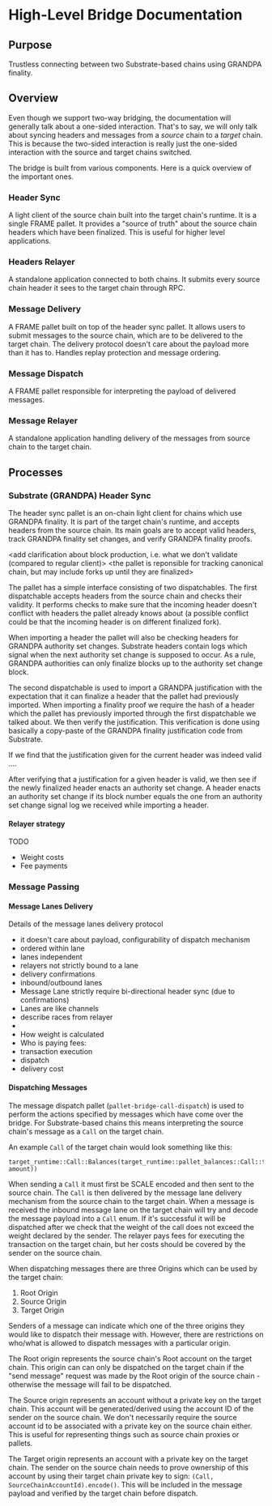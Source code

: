 # High-Level Bridge Documentation

## Purpose
Trustless connecting between two Substrate-based chains using GRANDPA finality.

## Overview
Even though we support two-way bridging, the documentation will generally talk about a one-sided
interaction. That's to say, we will only talk about syncing headers and messages from a _source_
chain to a _target_ chain. This is because the two-sided interaction is really just the one-sided
interaction with the source and target chains switched.

The bridge is built from various components. Here is a quick overview of the important ones.

### Header Sync
A light client of the source chain built into the target chain's runtime. It is a single FRAME
pallet. It provides a "source of truth" about the source chain headers which have been finalized.
This is useful for higher level applications.

### Headers Relayer
A standalone application connected to both chains. It submits every source chain header it sees to
the target chain through RPC.

### Message Delivery
A FRAME pallet built on top of the header sync pallet. It allows users to submit messages to the
source chain, which are to be delivered to the target chain. The delivery protocol doesn't care
about the payload more than it has to. Handles replay protection and message ordering.

### Message Dispatch
A FRAME pallet responsible for interpreting the payload of delivered messages.

### Message Relayer
A standalone application handling delivery of the messages from source chain to the target chain.

## Processes

### Substrate (GRANDPA) Header Sync
The header sync pallet is an on-chain light client for chains which use GRANDPA finality. It is part
of the target chain's runtime, and accepts headers from the source chain. Its main goals are to
accept valid headers, track GRANDPA finality set changes, and verify GRANDPA finality proofs.

<add clarification about block production, i.e. what we don't validate (compared to regular client)>
<the pallet is reponsible for tracking canonical chain, but may include forks up until they are
finalized>

<add info about the API exposed for other pallets>

<a bullet list of things that the pallet performs>

The pallet has a simple interface consisting of two dispatchables. The first dispatchable accepts
headers from the source chain and checks their validity. It performs checks to make sure that the
incoming header doesn't conflict with headers the pallet already knows about (a possible conflict
could be that the incoming header is on different finalized fork).

When importing a header the pallet will also be checking headers for GRANDPA authority set changes.
Substrate headers contain logs which signal when the next authority set change is supposed to
occur. As a rule, GRANDPA authorities can only finalize blocks up to the authority set change block.

The second dispatchable is used to import a GRANDPA justification with the expectation that it can
finalize a header that the pallet had previously imported. When importing a finality proof we
require the hash of a header which the pallet has previously imported through the first dispatchable
we talked about. We then verify the justification. This verification is done using basically a
copy-paste of the GRANDPA finality justification code from Substrate.

If we find that the justification given for the current header was indeed valid ....

After verifying that a justification for a given header is valid, we then see if the newly finalized
header enacts an authority set change. A header enacts an authority set change if its block number
equals the one from an authority set change signal log we received while importing a header.

#### Relayer strategy

TODO
- Weight costs
- Fee payments

### Message Passing


#### Message Lanes Delivery
<TODO>Details of the message lanes delivery protocol</TODO>
- it doesn't care about payload, configurability of dispatch mechanism
- ordered within lane
- lanes independent
- relayers not strictly bound to a lane
- delivery confirmations
- inbound/outbound lanes
- Message Lane strictly require bi-directional header sync (due to confirmations)
- Lanes are like channels
- describe races from relayer
-
- How weight is calculated
- Who is paying fees:
-   transaction execution
-   dispatch
-   delivery cost

#### Dispatching Messages
The message dispatch pallet (`pallet-bridge-call-dispatch`) is used to perform the actions specified
by messages which have come over the bridge. For Substrate-based chains this means interpreting the
source chain's message as a `Call` on the target chain.

An example `Call` of the target chain would look something like this:

```
target_runtime::Call::Balances(target_runtime::pallet_balances::Call::transfer(recipient, amount))
```

When sending a `Call` it must first be SCALE encoded and then sent to the source chain.
The `Call` is then delivered by the message lane delivery mechanism from the source chain to the
target chain.
When a message is received the inbound message lane on the target chain will try and decode the message payload into a `Call` enum. If it's successful it will be dispatched after we
check that the weight of the call does not exceed the weight declared by the sender. The relayer pays fees
for executing the transaction on the target chain, but her costs should be covered by the sender on the
source chain.

When dispatching messages there are three Origins which can be used by the target chain:
1. Root Origin
2. Source Origin
3. Target Origin

Senders of a message can indicate which one of the three origins they would like to dispatch their
message with. However, there are restrictions on who/what is allowed to dispatch messages with a
particular origin.

The Root origin represents the source chain's Root account on the target chain. This origin can can
only be dispatched on the target chain if the "send message" request was made by the Root origin of
the source chain - otherwise the message will fail to be dispatched.

The Source origin represents an account without a private key on the target chain. This account will be generated/derived using the account ID of the sender on the source chain. We don't necessarily require the source account id to be associated with a private key on the source chain either. This is useful
for representing things such as source chain proxies or pallets.

The Target origin represents an account with a private key on the target chain. The sender on the
source chain needs to prove ownership of this account by using their target chain private key to
sign: `(Call, SourceChainAccountId).encode()`. This will be included in the message payload and
verified by the target chain before dispatch.
